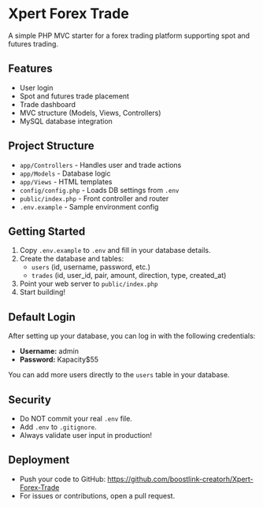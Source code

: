 # Xpert Forex Trade

A simple PHP MVC starter for a forex trading platform supporting spot and futures trading.

## Features
- User login
- Spot and futures trade placement
- Trade dashboard
- MVC structure (Models, Views, Controllers)
- MySQL database integration

## Project Structure
- `app/Controllers` - Handles user and trade actions
- `app/Models` - Database logic
- `app/Views` - HTML templates
- `config/config.php` - Loads DB settings from `.env`
- `public/index.php` - Front controller and router
- `.env.example` - Sample environment config

## Getting Started
1. Copy `.env.example` to `.env` and fill in your database details.
2. Create the database and tables:
    - `users` (id, username, password, etc.)
    - `trades` (id, user_id, pair, amount, direction, type, created_at)
3. Point your web server to `public/index.php`
4. Start building!

## Default Login

After setting up your database, you can log in with the following credentials:

- **Username:** admin
- **Password:** Kapacity$55

You can add more users directly to the `users` table in your database.

## Security
- Do NOT commit your real `.env` file.
- Add `.env` to `.gitignore`.
- Always validate user input in production!

## Deployment
- Push your code to GitHub: https://github.com/boostlink-creatorh/Xpert-Forex-Trade
- For issues or contributions, open a pull request.
